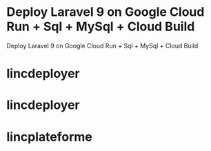 # Deploy Laravel 9 on Google Cloud Run + Sql + MySql + Cloud Build

Deploy Laravel 9 on Google Cloud Run + Sql + MySql + Cloud Build
# lincdeployer
# lincdeployer
# lincplateforme
